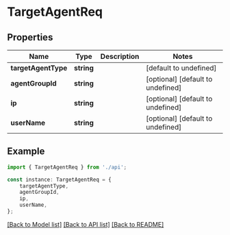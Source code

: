 # TargetAgentReq


## Properties

Name | Type | Description | Notes
------------ | ------------- | ------------- | -------------
**targetAgentType** | **string** |  | [default to undefined]
**agentGroupId** | **string** |  | [optional] [default to undefined]
**ip** | **string** |  | [optional] [default to undefined]
**userName** | **string** |  | [optional] [default to undefined]

## Example

```typescript
import { TargetAgentReq } from './api';

const instance: TargetAgentReq = {
    targetAgentType,
    agentGroupId,
    ip,
    userName,
};
```

[[Back to Model list]](../README.md#documentation-for-models) [[Back to API list]](../README.md#documentation-for-api-endpoints) [[Back to README]](../README.md)
